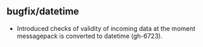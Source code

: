 ## bugfix/datetime

* Introduced checks of validity of incoming data at the moment
  messagepack is converted to datetime (gh-6723).
